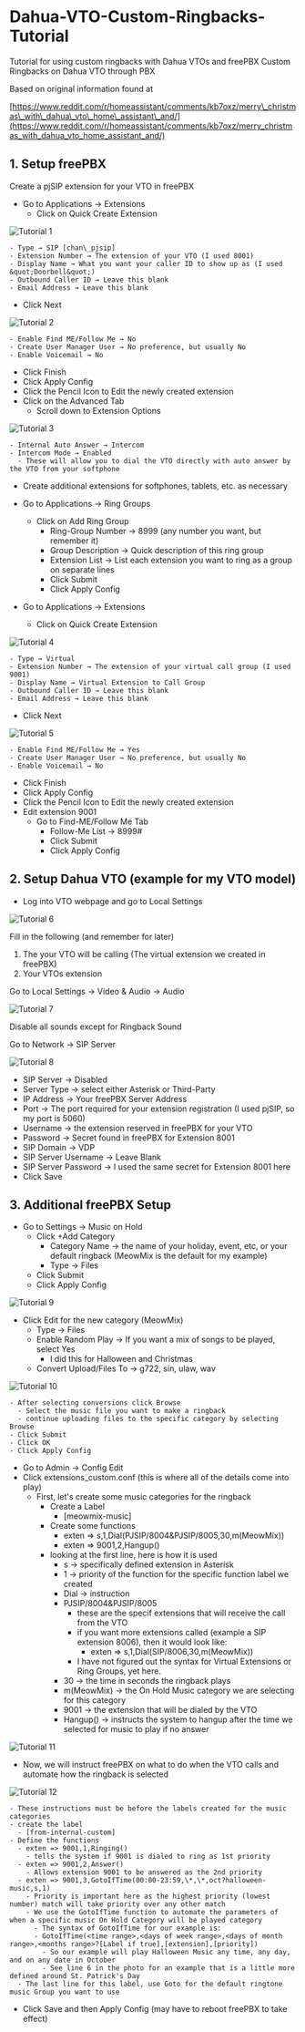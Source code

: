 # Dahua-VTO-Custom-Ringbacks-Tutorial
Tutorial for using custom ringbacks with Dahua VTOs and freePBX
Custom Ringbacks on Dahua VTO through PBX

Based on original information found at

[https://www.reddit.com/r/homeassistant/comments/kb7oxz/merry\_christmas\_with\_dahua\_vto\_home\_assistant\_and/](https://www.reddit.com/r/homeassistant/comments/kb7oxz/merry_christmas_with_dahua_vto_home_assistant_and/)

<h2>1. Setup freePBX</h2>

Create a pjSIP extension for your VTO in freePBX

- Go to Applications → Extensions
  - Click on Quick Create Extension

![Tutorial 1](https://user-images.githubusercontent.com/71470070/158248664-7aaa3115-bc8c-4d76-ab11-cfd7851dcded.png)

    - Type → SIP [chan\_pjsip]
    - Extension Number → The extension of your VTO (I used 8001)
    - Display Name → What you want your caller ID to show up as (I used &quot;Doorbell&quot;)
    - Outbound Caller ID → Leave this blank
    - Email Address → Leave this blank
  - Click Next

![Tutorial 2](https://user-images.githubusercontent.com/71470070/158248758-c48a7659-5f21-4100-82a5-32651e076733.png)


    - Enable Find ME/Follow Me → No
    - Create User Manager User → No preference, but usually No
    - Enable Voicemail → No
  - Click Finish
  - Click Apply Config
  - Click the Pencil Icon to Edit the newly created extension
  - Click on the Advanced Tab
    - Scroll down to Extension Options

![Tutorial 3](https://user-images.githubusercontent.com/71470070/158248832-41106be1-990e-4bf9-bca7-e25110abc7df.png)

    - Internal Auto Answer → Intercom
    - Intercom Mode → Enabled
      - These will allow you to dial the VTO directly with auto answer by the VTO from your softphone
- Create additional extensions for softphones, tablets, etc. as necessary
- Go to Applications → Ring Groups
  - Click on Add Ring Group
    - Ring-Group Number → 8999 (any number you want, but remember it)
    - Group Description → Quick description of this ring group
    - Extension List → List each extension you want to ring as a group on separate lines
    - Click Submit
    - Click Apply Config

- Go to Applications → Extensions
  - Click on Quick Create Extension

![Tutorial 4](https://user-images.githubusercontent.com/71470070/158248869-ab270a83-fd3a-4161-ab2d-86f2419946ad.png)

    - Type → Virtual
    - Extension Number → The extension of your virtual call group (I used 9001)
    - Display Name → Virtual Extension to Call Group
    - Outbound Caller ID → Leave this blank
    - Email Address → Leave this blank
  - Click Next

![Tutorial 5](https://user-images.githubusercontent.com/71470070/158248985-be41ab5d-ff1d-4cfb-ac18-4cfc6ca65742.png)

    - Enable Find ME/Follow Me → Yes
    - Create User Manager User → No preference, but usually No
    - Enable Voicemail → No
  - Click Finish
  - Click Apply Config
  - Click the Pencil Icon to Edit the newly created extension
  - Edit extension 9001
    - Go to Find-ME/Follow Me Tab
      - Follow-Me List → 8999#
      - Click Submit
      - Click Apply Config

<h2>2. Setup Dahua VTO (example for my VTO model)</h2>

- Log into VTO webpage and go to Local Settings

![Tutorial 6](https://user-images.githubusercontent.com/71470070/158249014-73e493fe-f2d4-47b8-8538-532c24bdc26a.png)


Fill in the following (and remember for later)

1. The your VTO will be calling (The virtual extension we created in freePBX)
2. Your VTOs extension

Go to Local Settings → Video &amp; Audio → Audio

![Tutorial 7](https://user-images.githubusercontent.com/71470070/158249041-2aa109fe-9029-4bca-8578-fa8070fcf317.png)

Disable all sounds except for Ringback Sound

Go to Network → SIP Server

![Tutorial 8](https://user-images.githubusercontent.com/71470070/158249088-f40f3d79-6506-41fe-85fb-f702c1aa9407.png)

- SIP Server → Disabled
- Server Type → select either Asterisk or Third-Party
- IP Address → Your freePBX Server Address
- Port → The port required for your extension registration (I used pjSIP, so my port is 5060)
- Username → the extension reserved in freePBX for your VTO
- Password → Secret found in freePBX for Extension 8001
- SIP Domain → VDP
- SIP Server Username → Leave Blank
- SIP Server Password → I used the same secret for Extension 8001 here
- Click Save

<h2>3. Additional freePBX Setup</h2>

- Go to Settings → Music on Hold
  - Click +Add Category
    - Category Name → the name of your holiday, event, etc, or your default ringback (MeowMix is the default for my example)
    - Type → Files
  - Click Submit
  - Click Apply Config

![Tutorial 9](https://user-images.githubusercontent.com/71470070/158249111-e10de899-7346-466e-901f-26b718ee9b69.png)


  - Click Edit for the new category (MeowMix)
    - Type → Files
    - Enable Random Play → If you want a mix of songs to be played, select Yes
      - I did this for Halloween and Christmas
    - Convert Upload/Files To → g722, sin, ulaw, wav

![Tutorial 10](https://user-images.githubusercontent.com/71470070/158249137-c843e595-e813-4a3f-a432-58efd1b51d12.png)

    - After selecting conversions click Browse
      - Select the music file you want to make a ringback
      - continue uploading files to the specific category by selecting Browse
    - Click Submit
    - Click OK
    - Click Apply Config
- Go to Admin → Config Edit
- Click extensions\_custom.conf (this is where all of the details come into play)
  - First, let's create some music categories for the ringback
    - Create a Label
      - [meowmix-music]
    - Create some functions
      - exten => s,1,Dial(PJSIP/8004&amp;PJSIP/8005,30,m(MeowMix))
      - exten => 9001,2,Hangup()
    - looking at the first line, here is how it is used
      - s → specifically defined extension in Asterisk
      - 1 → priority of the function for the specific function label we created
      - Dial → instruction
      - PJSIP/8004&amp;PJSIP/8005
        - these are the specif extensions that will receive the call from the VTO
        - if you want more extensions called (example a SIP extension 8006), then it would look like:
          - exten => s,1,Dial(SIP/8006,30,m(MeowMix))
        - I have not figured out the syntax for Virtual Extensions or Ring Groups, yet here.
      - 30 → the time in seconds the ringback plays
      - m(MeowMix) → the On Hold Music category we are selecting for this category
      - 9001 → the extension that will be dialed by the VTO
      - Hangup() → instructs the system to hangup after the time we selected for music to play if no answer

![Tutorial 11](https://user-images.githubusercontent.com/71470070/158249161-21b0ef63-375c-49cc-a0fc-b814fab2288c.png)

  - Now, we will instruct freePBX on what to do when the VTO calls and automate how the ringback is selected

![Tutorial 12](https://user-images.githubusercontent.com/71470070/158249197-90d81953-3c13-4654-a320-eb92037b0c57.png)

    - These instructions must be before the labels created for the music categories
    - create the label
      - [from-internal-custom]
    - Define the functions
      - exten => 9001,1,Ringing()
        - tells the system if 9001 is dialed to ring as 1st priority
      - exten => 9001,2,Answer()
        - Allows extension 9001 to be answered as the 2nd priority
      - exten => 9001,3,GotoIfTime(00:00-23:59,\*,\*,oct?halloween-music,s,1)
        - Priority is important here as the highest priority (lowest number) match will take priority over any other match
        - We use the GotoIfTime function to automate the parameters of when a specific music On Hold Category will be played category
          - The syntax of GotoIfTime for our example is:
          - GotoIfTime(<time range>,<days of week range>,<days of month range>,<months range>?[Label if true],[extension],[priority])
            - So our example will play Halloween Music any time, any day, and on any date in October
            - See line 6 in the photo for an example that is a little more defined around St. Patrick's Day
      - The last line for this label, use Goto for the default ringtone music Group you want to use
 - Click Save and then Apply Config (may have to reboot freePBX to take effect)
